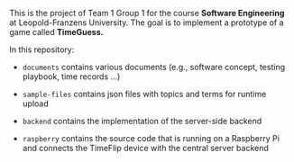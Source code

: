 This is the project of Team 1 Group 1 for the course **Software Engineering** at Leopold-Franzens
University. The goal is to implement a prototype of a game called **TimeGuess.**

In this repository:

- `documents` contains various documents (e.g., software concept, testing playbook, time records ...)

- `sample-files` contains json files with topics and terms for runtime upload

- `backend` contains the implementation of the server-side backend

- `raspberry` contains the source code that is running on a Raspberry Pi and connects the TimeFlip
  device with the central server backend
